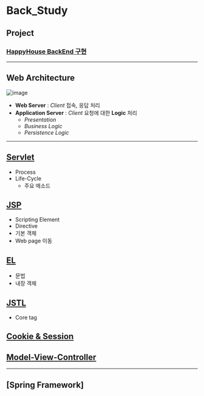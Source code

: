 # Back_Study
## Project
### [HappyHouse BackEnd 구현](https://github.com/ljiwoo59/HappyHouse_MVC/tree/master)

---

## Web Architecture
![image](https://user-images.githubusercontent.com/54715744/136359182-e991b350-ddcb-4fa2-b991-e51aaa36720f.png)
* **Web Server** : *Client* 접속, 응답 처리
* **Application Server** : *Client* 요청에 대한 **Logic** 처리
  * *Presentation*
  * *Business Logic*
  * *Persistence Logic*

---

## [Servlet](https://github.com/ljiwoo59/Back_Study/tree/main/Servlet)
* Process
* Life-Cycle
  * 주요 메소드

## [JSP](https://github.com/ljiwoo59/Back_Study/tree/main/JSP)
* Scripting Element
* Directive
* 기본 객체
* Web page 이동

## [EL](https://github.com/ljiwoo59/Back_Study/tree/main/EL)
* 문법
* 내장 객체

## [JSTL](https://github.com/ljiwoo59/Back_Study/tree/main/JSTL)
* Core tag

## [Cookie & Session](https://github.com/ljiwoo59/Back_Study/tree/main/Session_Cookie)

## [Model-View-Controller](https://github.com/ljiwoo59/Back_Study/tree/main/MVC)

---

## [Spring Framework]
